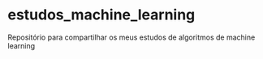 # estudos_machine_learning
Repositório para compartilhar os meus estudos de algoritmos de machine learning
